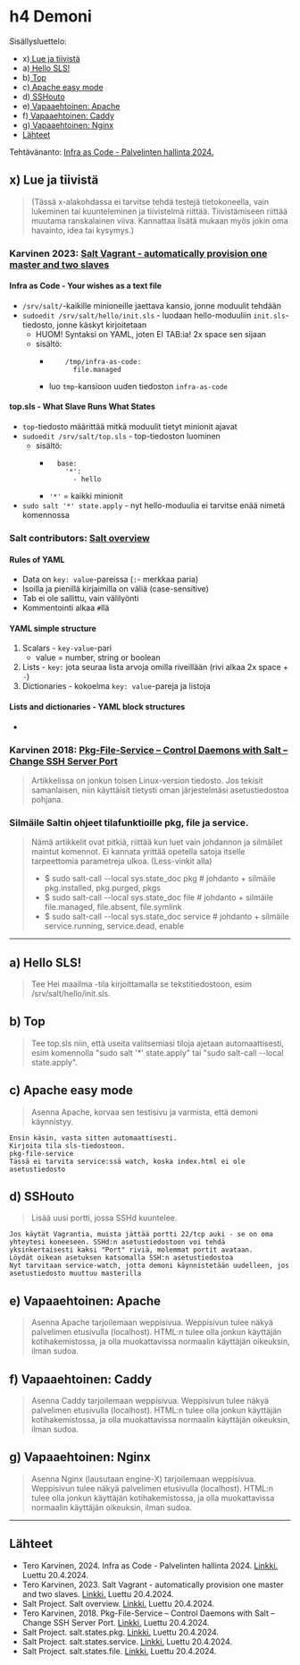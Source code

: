 # h4 Demoni
Sisällysluettelo:

- x)[ Lue ja tiivistä ](#x-lue-ja-tiivistä)
- a)[ Hello SLS! ](#a-hello-sls)
- b)[ Top ](#b-top)
- c)[ Apache easy mode ](#c-apache-easy-mode)
- d)[ SSHouto ](#d-sshouto)
- e)[ Vapaaehtoinen: Apache](#e-vapaaehtoinen-apache)
- f)[ Vapaaehtoinen: Caddy](#f-vapaaehtoinen-caddy)
- g)[ Vapaaehtoinen: Nginx](#g-vapaaehtoinen-nginx)
- [Lähteet](#lähteet)


Tehtävänanto: [Infra as Code - Palvelinten hallinta 2024.](https://terokarvinen.com/2024/configuration-management-2024-spring/)


## x) Lue ja tiivistä
> (Tässä x-alakohdassa ei tarvitse tehdä testejä tietokoneella, vain lukeminen tai kuunteleminen ja tiivistelmä riittää. Tiivistämiseen riittää muutama ranskalainen viiva. Kannattaa lisätä mukaan myös jokin oma havainto, idea tai kysymys.)


### Karvinen 2023: [Salt Vagrant - automatically provision one master and two slaves](https://terokarvinen.com/2023/salt-vagrant/#infra-as-code---your-wishes-as-a-text-file)
#### Infra as Code - Your wishes as a text file
- `/srv/salt/`-kaikille minioneille jaettava kansio, jonne moduulit tehdään
- `sudoedit /srv/salt/hello/init.sls` - luodaan hello-moduuliin `init.sls`-tiedosto, jonne käskyt kirjoitetaan
    - HUOM! Syntaksi on YAML, joten EI TAB:ia! 2x space sen sijaan
    - sisältö:
        - ```
              /tmp/infra-as-code:
                file.managed
        - luo `tmp`-kansioon uuden tiedoston `infra-as-code` 

#### top.sls - What Slave Runs What States
- `top`-tiedosto määrittää mitkä moduulit tietyt minionit ajavat
- `sudoedit /srv/salt/top.sls` - top-tiedoston luominen
    - sisältö: 
        - ```
            base:
              '*':
                - hello
        - `'*'` = kaikki minionit
- `sudo salt '*' state.apply` - nyt hello-moduulia ei tarvitse enää nimetä komennossa 


### Salt contributors: [Salt overview](https://docs.saltproject.io/salt/user-guide/en/latest/topics/overview.html#rules-of-yaml)

#### Rules of YAML
- Data on `key: value`-pareissa (`:`- merkkaa paria)
- Isoilla ja pienillä kirjaimilla on väliä (case-sensitive)
- Tab ei ole sallittu, vain välilyönti
- Kommentointi alkaa `#`llä

#### YAML simple structure
1. Scalars - `key-value`-pari
    -  value = number, string or boolean
2. Lists - `key:` jota seuraa lista arvoja omilla riveillään (rivi alkaa 2x space + `-`)
3. Dictionaries - kokoelma `key: value`-pareja ja listoja

#### Lists and dictionaries - YAML block structures
- 



### Karvinen 2018: [Pkg-File-Service – Control Daemons with Salt – Change SSH Server Port](https://terokarvinen.com/2018/04/03/pkg-file-service-control-daemons-with-salt-change-ssh-server-port/?fromSearch=karvinen%20salt%20ssh)
> Artikkelissa on jonkun toisen Linux-version tiedosto. Jos tekisit samanlaisen, niin käyttäisit tietysti oman järjestelmäsi asetustiedostoa pohjana.





### Silmäile Saltin ohjeet tilafunktioille pkg, file ja service. 
> Nämä artikkelit ovat pitkiä, riittää kun luet vain johdannon ja silmäilet maintut komennot. Ei kannata yrittää opetella satoja itselle tarpeettomia parametreja ulkoa. (Less-vinkit alla)
> - $ sudo salt-call --local sys.state_doc pkg # johdanto + silmäile pkg.installed, pkg.purged, pkgs
> - $ sudo salt-call --local sys.state_doc file # johdanto + silmäile file.managed, file.absent, file.symlink
> - $ sudo salt-call --local sys.state_doc service # johdanto + silmäile service.running, service.dead, enable





____
## a) Hello SLS!
> Tee Hei maailma -tila kirjoittamalla se tekstitiedostoon, esim /srv/salt/hello/init.sls.



## b) Top
> Tee top.sls niin, että useita valitsemiasi tiloja ajetaan automaattisesti, esim komennolla "sudo salt '*' state.apply" tai "sudo salt-call --local state.apply".



## c) Apache easy mode
> Asenna Apache, korvaa sen testisivu ja varmista, että demoni käynnistyy.

    Ensin käsin, vasta sitten automaattisesti.
    Kirjoita tila sls-tiedostoon.
    pkg-file-service
    Tässä ei tarvita service:ssä watch, koska index.html ei ole asetustiedosto



## d) SSHouto
> Lisää uusi portti, jossa SSHd kuuntelee.

    Jos käytät Vagrantia, muista jättää portti 22/tcp auki - se on oma yhteytesi koneeseen. SSHd:n asetustiedostoon voi tehdä yksinkertaisesti kaksi "Port" riviä, molemmat portit avataan.
    Löydät oikean asetuksen katsomalla SSH:n asetustiedostoa
    Nyt tarvitaan service-watch, jotta demoni käynnistetään uudelleen, jos asetustiedosto muuttuu masterilla



## e) Vapaaehtoinen: Apache
> Asenna Apache tarjoilemaan weppisivua.
> Weppisivun tulee näkyä palvelimen etusivulla (localhost).
> HTML:n tulee olla jonkun käyttäjän kotihakemistossa, ja olla muokattavissa normaalin käyttäjän oikeuksin, ilman sudoa.



## f) Vapaaehtoinen: Caddy
> Asenna Caddy tarjoilemaan weppisivua.
> Weppisivun tulee näkyä palvelimen etusivulla (localhost).
> HTML:n tulee olla jonkun käyttäjän kotihakemistossa, ja olla muokattavissa normaalin käyttäjän oikeuksin, ilman sudoa.


## g) Vapaaehtoinen: Nginx
> Asenna Nginx (lausutaan engine-X) tarjoilemaan weppisivua.
> Weppisivun tulee näkyä palvelimen etusivulla (localhost).
> HTML:n tulee olla jonkun käyttäjän kotihakemistossa, ja olla muokattavissa normaalin käyttäjän oikeuksin, ilman sudoa.

____
## Lähteet
- Tero Karvinen, 2024. Infra as Code - Palvelinten hallinta 2024. [Linkki.](https://terokarvinen.com/2024/configuration-management-2024-spring/) Luettu 20.4.2024.
- Tero Karvinen, 2023. Salt Vagrant - automatically provision one master and two slaves. [Linkki.](https://terokarvinen.com/2023/salt-vagrant/#infra-as-code---your-wishes-as-a-text-file) Luettu 20.4.2024.
- Salt Project. Salt overview. [Linkki.](https://docs.saltproject.io/salt/user-guide/en/latest/topics/overview.html#rules-of-yaml) Luettu 20.4.2024.
- Tero Karvinen, 2018. Pkg-File-Service – Control Daemons with Salt – Change SSH Server Port. [Linkki.](https://terokarvinen.com/2018/04/03/pkg-file-service-control-daemons-with-salt-change-ssh-server-port/?fromSearch=karvinen%20salt%20ssh) Luettu 20.4.2024.
- Salt Project. salt.states.pkg. [Linkki.](https://docs.saltproject.io/en/latest/ref/states/all/salt.states.pkg.html) Luettu 20.4.2024.
- Salt Project. salt.states.service. [Linkki.](https://docs.saltproject.io/en/latest/ref/states/all/salt.states.service.html) Luettu 20.4.2024.
- Salt Project. salt.states.file. [Linkki.](https://docs.saltproject.io/en/latest/ref/states/all/salt.states.file.html) Luettu 20.4.2024.
